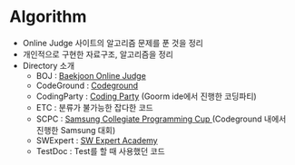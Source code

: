 # Algorithm
* Online Judge 사이트의 알고리즘 문제를 푼 것을 정리
* 개인적으로 구현한 자료구조, 알고리즘을 정리
* Directory 소개
  * BOJ : [Baekjoon Online Judge](https://www.acmicpc.net)
  * CodeGround : [Codeground](https://www.codeground.org)
  * CodingParty : [Coding Party](https://codingparty.goorm.io) (Goorm ide에서 진행한 코딩파티)
  * ETC : 분류가 불가능한 잡다한 코드
  * SCPC : [Samsung Collegiate Programming Cup ](https://www.codeground.org/contest/contest) (Codeground 내에서 진행한 Samsung 대회)
  * SWExpert : [SW Expert Academy](https://www.swexpertacademy.com/main/main.do)
  * TestDoc : Test를 할 때 사용했던 코드